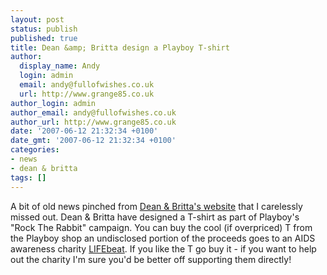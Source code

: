 ```yaml
---
layout: post
status: publish
published: true
title: Dean &amp; Britta design a Playboy T-shirt
author:
  display_name: Andy
  login: admin
  email: andy@fullofwishes.co.uk
  url: http://www.grange85.co.uk
author_login: admin
author_email: andy@fullofwishes.co.uk
author_url: http://www.grange85.co.uk
date: '2007-06-12 21:32:34 +0100'
date_gmt: '2007-06-12 21:32:34 +0100'
categories:
- news
- dean & britta
tags: []
---
```

<p>A bit of old news pinched from <a href="http://www.deanandbritta.com">Dean &amp; Britta's website</a> that I carelessly missed out. Dean & Britta have designed a T-shirt as part of Playboy's "Rock The Rabbit" campaign. You can buy the cool (if overpriced) T <span class="removed_link" title="http://www.shopthebunny.com/Women+s++RTR+Dean+Britta+Tee+-+Pink/%2012891,default,sp.html;pgid=0000000000000000000000000000ukVXyccp;sid=Bx2S%20jJaYxAOVQ9NgbeGzjpaSx6KXwVYnAlA=?cgid=ROCK40&amp;start=4&amp;sz=1">from the Playboy shop</span> an undisclosed portion of the proceeds goes to an AIDS awareness charity <a href="http://www.lifebeat.org/">LIFEbeat</a>. If you like the T go buy it - if you want to help out the charity I'm sure you'd be better off <span class="removed_link" title="https://www.lifebeat.org/login.cfm/donate/true">supporting them directly</span>!</p>
